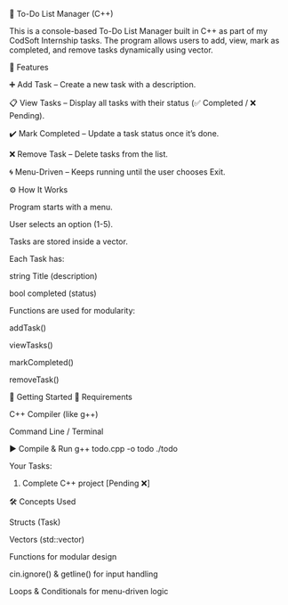 📝 To-Do List Manager (C++)

This is a console-based To-Do List Manager built in C++ as part of my CodSoft Internship tasks.
The program allows users to add, view, mark as completed, and remove tasks dynamically using vector.

📌 Features

➕ Add Task – Create a new task with a description.

📋 View Tasks – Display all tasks with their status (✅ Completed / ❌ Pending).

✔️ Mark Completed – Update a task status once it’s done.

❌ Remove Task – Delete tasks from the list.

🌀 Menu-Driven – Keeps running until the user chooses Exit.

⚙️ How It Works

Program starts with a menu.

User selects an option (1-5).

Tasks are stored inside a vector<Task>.

Each Task has:

string Title (description)

bool completed (status)

Functions are used for modularity:

addTask()

viewTasks()

markCompleted()

removeTask()

🚀 Getting Started
🔧 Requirements

C++ Compiler (like g++)

Command Line / Terminal

▶️ Compile & Run
g++ todo.cpp -o todo
./todo


Your Tasks:
1. Complete C++ project [Pending ❌]

🛠️ Concepts Used

Structs (Task)

Vectors (std::vector)

Functions for modular design

cin.ignore() & getline() for input handling

Loops & Conditionals for menu-driven logic
